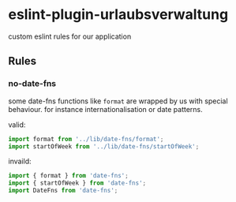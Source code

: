 # eslint-plugin-urlaubsverwaltung

custom eslint rules for our application

## Rules

### no-date-fns

some date-fns functions like `format` are wrapped by us with special behaviour.
for instance internationalisation or date patterns.

valid:

```js
import format from '../lib/date-fns/format';
import startOfWeek from '../lib/date-fns/startOfWeek';
```

invaild:

```js
import { format } from 'date-fns';
import { startOfWeek } from 'date-fns';
import DateFns from 'date-fns';
```
